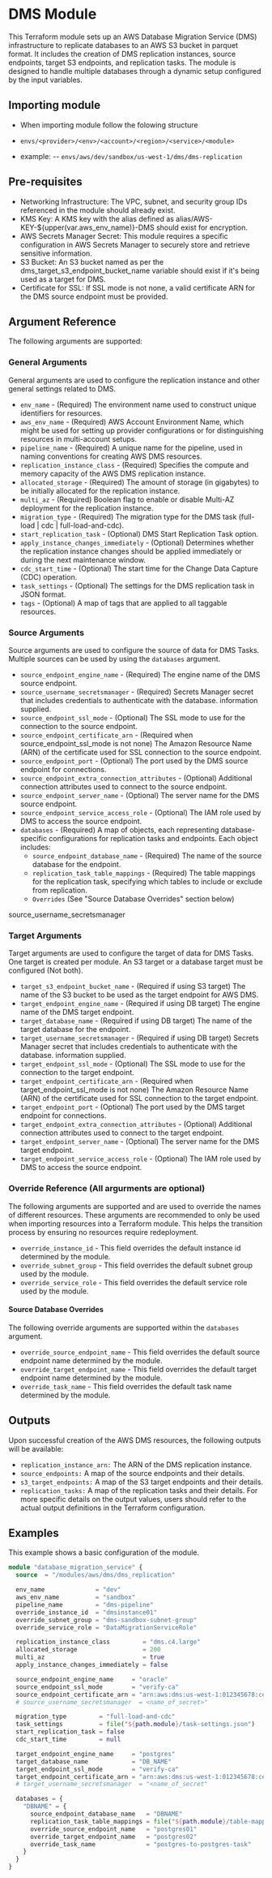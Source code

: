 # DMS Module

This Terraform module sets up an AWS Database Migration Service (DMS) infrastructure to replicate databases to an AWS S3 bucket in parquet format. It includes the creation of DMS replication instances, source endpoints, target S3 endpoints, and replication tasks. The module is designed to handle multiple databases through a dynamic setup configured by the input variables.

## Importing module
- When importing module follow the folowing structure
- `envs/<provider>/<env>/<account>/<region>/<service>/<module>`

- example:
-- `envs/aws/dev/sandbox/us-west-1/dms/dms-replication`

## Pre-requisites
- Networking Infrastructure: The VPC, subnet, and security group IDs referenced in the module should already exist.
- KMS Key: A KMS key with the alias defined as alias/AWS-KEY-${upper(var.aws_env_name)}-DMS should exist for encryption.
- AWS Secrets Manager Secret: This module requires a specific configuration in AWS Secrets Manager to securely store and retrieve sensitive information.
- S3 Bucket: An S3 bucket named as per the dms_target_s3_endpoint_bucket_name variable should exist if it's being used as a target for DMS.
- Certificate for SSL: If SSL mode is not none, a valid certificate ARN for the DMS source endpoint must be provided.

## Argument Reference
The following arguments are supported:

### General Arguments
General arguments are used to configure the replication instance and other general settings related to DMS.

- `env_name` - (Required) The environment name used to construct unique identifiers for resources.
- `aws_env_name` - (Required) AWS Account Environment Name, which might be used for setting up provider configurations or for distinguishing resources in multi-account setups.
- `pipeline_name` - (Required) A unique name for the pipeline, used in naming conventions for creating AWS DMS resources.
- `replication_instance_class` - (Required) Specifies the compute and memory capacity of the AWS DMS replication instance.
- `allocated_storage` - (Required) The amount of storage (in gigabytes) to be initially allocated for the replication instance.
- `multi_az` - (Required) Boolean flag to enable or disable Multi-AZ deployment for the replication instance.
- `migration_type` - (Required) The migration type for the DMS task (full-load | cdc | full-load-and-cdc).
- `start_replication_task` - (Optional) DMS Start Replication Task option.
- `apply_instance_changes_immediately` - (Optional) Determines whether the replication instance changes should be applied immediately or during the next maintenance window.
- `cdc_start_time` - (Optional) The start time for the Change Data Capture (CDC) operation.
- `task_settings` - (Optional) The settings for the DMS replication task in JSON format.
- `tags` - (Optional) A map of tags that are applied to all taggable resources.

### Source Arguments
Source arguments are used to configure the source of data for DMS Tasks. Multiple sources can be used by using the `databases` argument.

- `source_endpoint_engine_name` - (Required) The engine name of the DMS source endpoint.
- `source_username_secretsmanager` - (Required) Secrets Manager secret that includes credentials to authenticate with the database. information supplied.
- `source_endpoint_ssl_mode` - (Optional) The SSL mode to use for the connection to the source endpoint.
- `source_endpoint_certificate_arn` - (Required when source_endpoint_ssl_mode is not none) The Amazon Resource Name (ARN) of the certificate used for SSL connection to the source endpoint.
- `source_endpoint_port` - (Optional) The port used by the DMS source endpoint for connections.
- `source_endpoint_extra_connection_attributes` - (Optional) Additional connection attributes used to connect to the source endpoint.
- `source_endpoint_server_name` - (Optional) The server name for the DMS source endpoint.
- `source_endpoint_service_access_role` - (Optional) The IAM role used by DMS to access the source endpoint.
- `databases` - (Required) A map of objects, each representing database-specific configurations for replication tasks and endpoints. Each object includes:
  - `source_endpoint_database_name` - (Required) The name of the source database for the endpoint.
  - `replication_task_table_mappings` - (Required) The table mappings for the replication task, specifying which tables to include or exclude from replication.
  - `Overrides` (See "Source Database Overrides" section below)


source_username_secretsmanager
### Target Arguments
Target arguments are used to configure the target of data for DMS Tasks. One target is created per module. An S3 target or a database target must be configured (Not both).

- `target_s3_endpoint_bucket_name` - (Required if using S3 target) The name of the S3 bucket to be used as the target endpoint for AWS DMS.
- `target_endpoint_engine_name` - (Required if using DB target) The engine name of the DMS target endpoint.
- `target_database_name` - (Required if using DB target) The name of the target database for the endpoint.
- `target_username_secretsmanager` - (Required if using DB target) Secrets Manager secret that includes credentials to authenticate with the database. information supplied.
- `target_endpoint_ssl_mode` - (Optional) The SSL mode to use for the connection to the target endpoint.
- `target_endpoint_certificate_arn` - (Required when target_endpoint_ssl_mode is not none) The Amazon Resource Name (ARN) of the certificate used for SSL connection to the target endpoint.
- `target_endpoint_port` - (Optional) The port used by the DMS target endpoint for connections.
- `target_endpoint_extra_connection_attributes` - (Optional) Additional connection attributes used to connect to the target endpoint.
- `target_endpoint_server_name` - (Optional) The server name for the DMS target endpoint.
- `target_endpoint_service_access_role` - (Optional) The IAM role used by DMS to access the source endpoint.

### Override Reference (All argurments are optional)
The following arguments are supported and are used to override the names of different resources.
These arguments are recommended to only be used when importing resources into a Terraform module. This helps the transition process by ensuring no resources require redeployment.

- `override_instance_id` - This field overrides the default instance id determined by the module.
- `override_subnet_group` - This field overrides the default subnet group used by the module.
- `override_service_role` - This field overrides the default service role used by the module.

#### Source Database Overrides
The following override arguments are supported within the `databases` argument.

- `override_source_endpoint_name` - This field overrides the default source endpoint name determined by the module.
- `override_target_endpoint_name` - This field overrides the default target endpoint name  determined by the module.
- `override_task_name` - This field overrides the default task name determined by the module.

## Outputs

Upon successful creation of the AWS DMS resources, the following outputs will be available:
- `replication_instance_arn:` The ARN of the DMS replication instance.
- `source_endpoints:` A map of the source endpoints and their details.
- `s3_target_endpoints:` A map of the S3 target endpoints and their details.
- `replication_tasks:` A map of the replication tasks and their details.
For more specific details on the output values, users should refer to the actual output definitions in the Terraform configuration.


## Examples
This example shows a basic configuration of the module.
```terraform
module "database_migration_service" {
  source  = "/modules/aws/dms/dms_replication"

  env_name              = "dev"
  aws_env_name          = "sandbox"
  pipeline_name         = "dms-pipeline"
  override_instance_id  = "dmsinstance01"
  override_subnet_group = "dms-sandbox-subnet-group"
  override_service_role = "DataMigrationServiceRole"

  replication_instance_class         = "dms.c4.large"
  allocated_storage                  = 200
  multi_az                           = true
  apply_instance_changes_immediately = false

  source_endpoint_engine_name     = "oracle"
  source_endpoint_ssl_mode        = "verify-ca"
  source_endpoint_certificate_arn = "arn:aws:dms:us-west-1:012345678:cert:ABCDEFGHIJKLMNOPQRSTUVWXYZ"
  # source_username_secretsmanager  = <name_of_secret>"

  migration_type         = "full-load-and-cdc"
  task_settings          = file("${path.module}/task-settings.json")
  start_replication_task = false
  cdc_start_time         = null

  target_endpoint_engine_name     = "postgres"
  target_database_name            = "DB_NAME"
  target_endpoint_ssl_mode        = "verify-ca"
  target_endpoint_certificate_arn = "arn:aws:dms:us-west-1:012345678:cert:ABCDEFGHIJKLMNOPQRSTUVWXYZ"
  # target_username_secretsmanager  = "<name_of_secret"

  databases = {
    "DBNAME" = {
      source_endpoint_database_name   = "DBNAME"
      replication_task_table_mappings = file("${path.module}/table-mappings.json")
      override_source_endpoint_name   = "postgres01"
      override_target_endpoint_name   = "postgres02"
      override_task_name              = "postgres-to-postgres-task"
    }
  }
}
```
